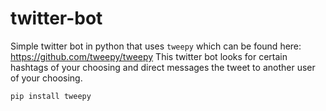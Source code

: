 # twitter-bot
Simple twitter bot in python that uses `tweepy` which can be found here: https://github.com/tweepy/tweepy
This twitter bot looks for certain hashtags of your choosing and direct messages the tweet to another user of your choosing.

`pip install tweepy`
